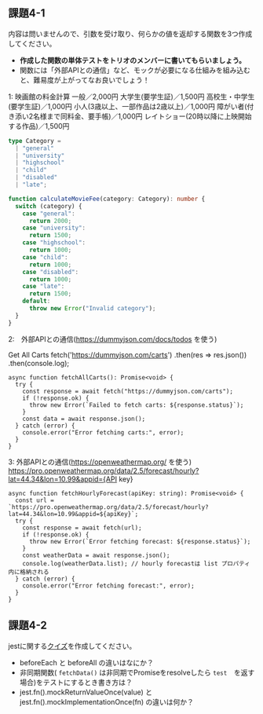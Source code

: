 ## 課題4-1

内容は問いませんので、引数を受け取り、何らかの値を返却する関数を3つ作成してください。
- **作成した関数の単体テストをトリオのメンバーに書いてもらいましょう。**
- 関数には「外部APIとの通信」など、モックが必要になる仕組みを組み込むと、難易度が上がってなお良いでしょう！

1: 映画館の料金計算 
一般／2,000円
大学生(要学生証)／1,500円
高校生・中学生(要学生証)／1,000円
小人(3歳以上、一部作品は2歳以上)／1,000円
障がい者(付き添い2名様まで同料金、要手帳)／1,000円
レイトショー(20時以降に上映開始する作品)／1,500円
```typescript
type Category =
  | "general"
  | "university"
  | "highschool"
  | "child"
  | "disabled"
  | "late";

function calculateMovieFee(category: Category): number {
  switch (category) {
    case "general":
      return 2000;
    case "university":
      return 1500;
    case "highschool":
      return 1000;
    case "child":
      return 1000;
    case "disabled":
      return 1000;
    case "late":
      return 1500;
    default:
      throw new Error("Invalid category");
  }
}
```

2:　外部APIとの通信(https://dummyjson.com/docs/todos を使う)

Get All Carts
fetch('https://dummyjson.com/carts')
.then(res => res.json())
.then(console.log);
```
async function fetchAllCarts(): Promise<void> {
  try {
    const response = await fetch("https://dummyjson.com/carts");
    if (!response.ok) {
      throw new Error(`Failed to fetch carts: ${response.status}`);
    }
    const data = await response.json();
  } catch (error) {
    console.error("Error fetching carts:", error);
  }
}
```

3: 外部APIとの通信(https://openweathermap.org/ を使う)
https://pro.openweathermap.org/data/2.5/forecast/hourly?lat=44.34&lon=10.99&appid={API key} 
```
async function fetchHourlyForecast(apiKey: string): Promise<void> {
  const url = `https://pro.openweathermap.org/data/2.5/forecast/hourly?lat=44.34&lon=10.99&appid=${apiKey}`;
  try {
    const response = await fetch(url);
    if (!response.ok) {
      throw new Error(`Error fetching forecast: ${response.status}`);
    }
    const weatherData = await response.json();
    console.log(weatherData.list); // hourly forecastは list プロパティ内に格納される
  } catch (error) {
    console.error("Error fetching forecast:", error);
  }
}
```

## 課題4-2

jestに関する[クイズ](https://www.notion.so/0b1e9517d2a0444597b265308f93d87f?pvs=21)を作成してください。
- beforeEach と beforeAll の違いはなにか？
- 非同期関数( `fetchData()` は非同期でPromiseをresolveしたら `test`　を返す場合)をテストにするとき書き方は？
- jest.fn().mockReturnValueOnce(value) と jest.fn().mockImplementationOnce(fn) の違いは何か？
